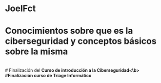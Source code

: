 # JoelFct
# Conocimientos sobre que es la ciberseguridad y conceptos básicos sobre la misma
<br># Finalización del <b>Curso de introducción a la Ciberseguridad<\b>
#Finalización curso de Triage Informático
